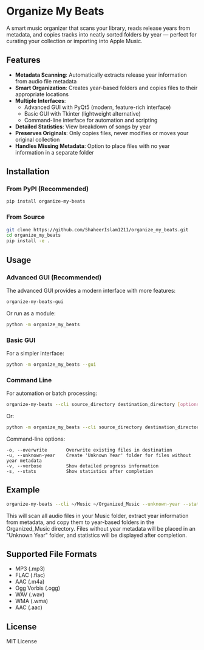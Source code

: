 # Organize My Beats

A smart music organizer that scans your library, reads release years from metadata, and copies tracks into neatly sorted folders by year — perfect for curating your collection or importing into Apple Music.

## Features

-   **Metadata Scanning**: Automatically extracts release year information from audio file metadata
-   **Smart Organization**: Creates year-based folders and copies files to their appropriate locations
-   **Multiple Interfaces**:
    -   Advanced GUI with PyQt5 (modern, feature-rich interface)
    -   Basic GUI with Tkinter (lightweight alternative)
    -   Command-line interface for automation and scripting
-   **Detailed Statistics**: View breakdown of songs by year
-   **Preserves Originals**: Only copies files, never modifies or moves your original collection
-   **Handles Missing Metadata**: Option to place files with no year information in a separate folder

## Installation

### From PyPI (Recommended)

```bash
pip install organize-my-beats
```

### From Source

```bash
git clone https://github.com/ShaheerIslam1211/organize_my_beats.git
cd organize_my_beats
pip install -e .
```

## Usage

### Advanced GUI (Recommended)

The advanced GUI provides a modern interface with more features:

```bash
organize-my-beats-gui
```

Or run as a module:

```bash
python -m organize_my_beats
```

### Basic GUI

For a simpler interface:

```bash
python -m organize_my_beats --gui
```

### Command Line

For automation or batch processing:

```bash
organize-my-beats --cli source_directory destination_directory [options]
```

Or:

```bash
python -m organize_my_beats --cli source_directory destination_directory [options]
```

Command-line options:

```
-o, --overwrite       Overwrite existing files in destination
-u, --unknown-year    Create 'Unknown Year' folder for files without year metadata
-v, --verbose         Show detailed progress information
-s, --stats           Show statistics after completion
```

## Example

```bash
organize-my-beats --cli ~/Music ~/Organized_Music --unknown-year --stats
```

This will scan all audio files in your Music folder, extract year information from metadata, and copy them to year-based folders in the Organized_Music directory. Files without year metadata will be placed in an "Unknown Year" folder, and statistics will be displayed after completion.

## Supported File Formats

-   MP3 (.mp3)
-   FLAC (.flac)
-   AAC (.m4a)
-   Ogg Vorbis (.ogg)
-   WAV (.wav)
-   WMA (.wma)
-   AAC (.aac)

## License

MIT License
